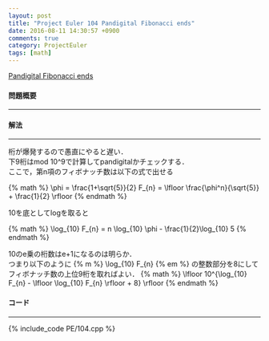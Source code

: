 ```yaml
---
layout: post
title: "Project Euler 104 Pandigital Fibonacci ends"
date: 2016-08-11 14:30:57 +0900
comments: true
category: ProjectEuler
tags: [math]
---
```


[Pandigital Fibonacci ends](https://projecteuler.net/problem=104)

#### 問題概要

****

#### 解法

****

桁が爆発するので愚直にやると遅い．  
下9桁はmod 10^9で計算してpandigitalかチェックする．  
ここで，第n項のフィボナッチ数は以下の式で出せる

{% math %}
\phi = \frac{1+\sqrt{5}}{2}
F_{n} = \lfloor \frac{\phi^n}{\sqrt{5}} + \frac{1}{2} \rfloor
{% endmath %}

10を底としてlogを取ると

{% math %}
\log_{10} F_{n} = n \log_{10} \phi - \frac{1}{2}\log_{10} 5
{% endmath %}

10のe乗の桁数はe+1になるのは明らか．  
つまり以下のように {% m %} \log_{10} F_{n} {% em %} の整数部分を8にしてフィボナッチ数の上位9桁を取ればよい．
{% math %}
\lfloor 10^{\log_{10} F_{n} - \lfloor \log_{10} F_{n} \rfloor + 8} \rfloor
{% endmath %}

#### コード

****

{% include_code PE/104.cpp %}

